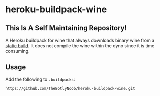 # heroku-buildpack-wine

## This Is A Self Maintaining Repository!

A Heroku buildpack for wine that always downloads binary wine from a [static build](https://github.com/TheBotlyNoob/heroku-buildpack-wine/releases/latest/download/wine.tar.gz). It does not compile the wine within the dyno since it is time consuming.

## Usage
Add the following to `.buildpacks`:

```
https://github.com/TheBotlyNoob/heroku-buildpack-wine.git
```

